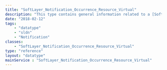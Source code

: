 ```yaml
---
title: "SoftLayer_Notification_Occurrence_Resource_Virtual"
description: "This type contains general information related to a [SoftLayer_Virtual_Guest](/reference/datatypes/SoftLayer_Virtual_Guest) resource that is impacted by a [SoftLayer_Notification_Occurrence_Event](/reference/datatypes/SoftLayer_Notification_Occurrence_Event). "
date: "2018-02-12"
tags:
    - "datatype"
    - "sldn"
    - "Notification"
classes:
    - "SoftLayer_Notification_Occurrence_Resource_Virtual"
type: "reference"
layout: "datatype"
mainService : "SoftLayer_Notification_Occurrence_Resource_Virtual"
---
```

